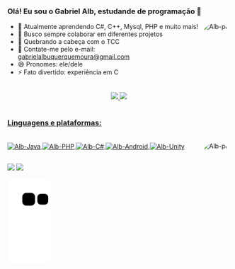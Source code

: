 ### Olá! Eu sou o Gabriel Alb, estudande de programação  👾

<img align="right" alt="Alb-pic" height="150" style="border-radius:50px;" src="https://data.whicdn.com/images/349487873/original.gif">

- 🌱 Atualmente aprendendo C#, C++, Mysql, PHP e muito mais!
- 👯 Busco sempre colaborar em diferentes projetos
- 🤔 Quebrando a cabeça com o TCC
- 📧 Contate-me pelo e-mail: gabrielalbuquerquemoura@gmail.com
- 😄 Pronomes: ele/dele
- ⚡ Fato divertido: experiência em C

<br>
<div align="center">
  <a href="https://github.com/GabrielAlbSilv">
  <img height="180em" src="https://github-readme-stats.vercel.app/api?username=GabrielAlbSilv&show_icons=true&theme=algolia&include_all_commits=true&count_private=true"/>
  <img height="180em" src="https://github-readme-stats.vercel.app/api/top-langs/?username=GabrielAlbSilv&layout=compact&langs_count=7&theme=algolia"/>
</div>

  <br>
  <h3> Linguagens e plataformas: </h3>
  <div style="display: inline_block"><br>
  <img align="center" alt="Alb-Java" height="30" width="40" src="https://cdn.jsdelivr.net/gh/devicons/devicon/icons/java/java-original.svg">
  <img align="center" alt="Alb-PHP" height="30" width="40" src="https://cdn.jsdelivr.net/gh/devicons/devicon/icons/php/php-original.svg">
  <img align="center" alt="Alb-C#" height="30" width="40" src="https://cdn.jsdelivr.net/gh/devicons/devicon/icons/csharp/csharp-original.svg">
  <img align="center" alt="Alb-Android" height="30" width="40" src="https://cdn.jsdelivr.net/gh/devicons/devicon/icons/android/android-original.svg">
  <img align="center" alt="Alb-Unity" height="30" width="40" src="https://cdn.jsdelivr.net/gh/devicons/devicon/icons/unity/unity-original.svg">
  <img align="right" alt="Alb-pic" height="150" style="border-radius:50px;" src="https://avatars.githubusercontent.com/u/88353364?s=400&u=da6b3961f68245e58eed4c8c5e2a75429230069e&v=4">
</div>
  
  
   ##
 
<div> 

  <a href="https://www.instagram.com/gabriel_albsilv/" target="_blank"><img src="https://img.shields.io/badge/-Instagram-%23E4405F?style=for-the-badge&logo=instagram&logoColor=white" target="_blank"></a>
  <a href="https://twitter.com/Gabrielkkkji" target="_blank"><img src=	"https://img.shields.io/badge/Twitter-1DA1F2?style=for-the-badge&logo=twitter&logoColor=white" target="_blank"></a>
</div>

![Snake animation](https://github.com/GabrielAlbSilv/GabrielAlbSilv/blob/output/github-contribution-grid-snake.svg)
 
 
